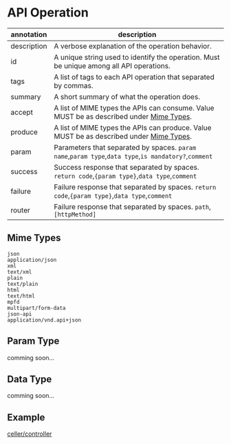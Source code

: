 # API Operation

| annotation         | description                                                                                               | 
|--------------------|-----------------------------------------------------------------------------------------------------------|
| description        | A verbose explanation of the operation behavior.                                                          |
| id                 | A unique string used to identify the operation. Must be unique among all API operations.                  |
| tags               | A list of tags to each API operation that separated by commas.                                            |
| summary            | A short summary of what the operation does.                                                               |
| accept             | A list of MIME types the APIs can consume. Value MUST be as described under [Mime Types](#mime-types).    |
| produce            | A list of MIME types the APIs can produce. Value MUST be as described under [Mime Types](#mime-types).    |
| param              | Parameters that separated by spaces. `param name`,`param type`,`data type`,`is mandatory?`,`comment`      | 
| success            | Success response that separated by spaces. `return code`,`{param type}`,`data type`,`comment`             | 
| failure            | Failure response that separated by spaces. `return code`,`{param type}`,`data type`,`comment`             | 
| router             | Failure response that separated by spaces. `path`,`[httpMethod]`                                          | 


## Mime Types

```
json
application/json
xml
text/xml
plain
text/plain
html
text/html
mpfd
multipart/form-data
json-api
application/vnd.api+json
```

## Param Type

comming soon...

## Data Type

comming soon...

## Example

[celler/controller](https://github.com/swaggo/swag/tree/master/example/celler/controller)
